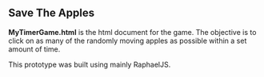 ## Save The Apples

**MyTimerGame.html** is the html document for the game. The objective is to click on as many of the randomly moving apples as possible within a set amount of time.

This prototype was built using mainly RaphaelJS. 
